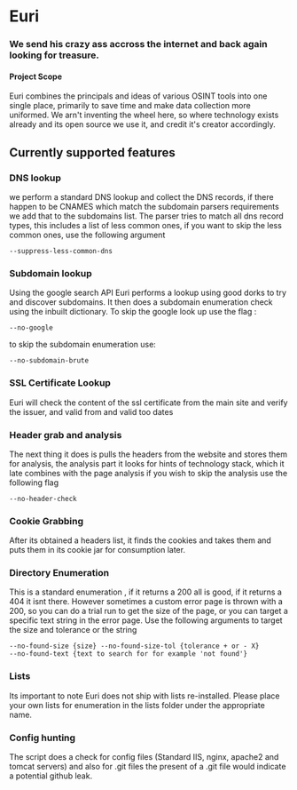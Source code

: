 # Euri
### We send his crazy ass accross the internet and back again looking for treasure.

#### Project Scope
Euri combines the principals and ideas of various OSINT tools into one single place, primarily to save time and make data collection more uniformed. We arn't inventing the wheel here, so where technology exists already and its open source we use it, and credit it's creator accordingly. 

## Currently supported features
### DNS lookup
we perform a standard DNS lookup and collect the DNS records, if there happen to be CNAMES which match the subdomain parsers requirements we add that to
the subdomains list. The parser tries to match all dns record types, this includes a list of
less common ones, if you want to skip the less common ones, use the following argument 
```commandline
--suppress-less-common-dns
```

### Subdomain lookup
Using the google search API Euri performs a lookup using good dorks to try and discover subdomains. 
It then does a subdomain enumeration check using the inbuilt dictionary. To skip the google look up use the flag :
```commandline
--no-google 
```
to skip the subdomain enumeration use:
```commandline
--no-subdomain-brute
```
### SSL Certificate Lookup
Euri will check the content of the ssl certificate from the main site and verify the issuer, and valid from and valid too dates

### Header grab and analysis
The next thing it does is pulls the headers from the website and stores them for analysis, 
the analysis part it looks for hints of technology stack, which it late combines with the page analysis
if you wish to skip the analysis use the following flag
```commandline
--no-header-check
```

### Cookie Grabbing 
After its obtained a headers list, it finds the cookies and takes them and puts them in its cookie jar
for consumption later.

### Directory Enumeration
This is a standard enumeration , if it returns a 200 all is good, if it returns a 404
it isnt there. However sometimes a custom error page is thrown with a 200, so you can do a trial run
to get the size of the page, or you can target a specific text string in the error page. 
Use the following arguments to target the size and tolerance or the string
```commandline
--no-found-size {size} --no-found-size-tol {tolerance + or - X}
--no-found-text {text to search for for example 'not found'}
```

### Lists
Its important to note Euri does not ship with lists re-installed. Please place your own 
lists for enumeration in the lists folder under the appropriate name. 

### Config hunting
The script does a check for config files (Standard IIS, nginx, apache2 and tomcat servers) and also for .git files
the present of a .git file would indicate a potential github leak. 
